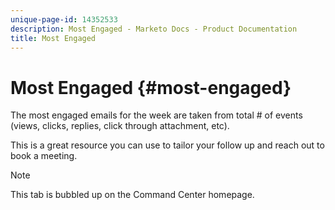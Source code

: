 ```yaml
---
unique-page-id: 14352533
description: Most Engaged - Marketo Docs - Product Documentation
title: Most Engaged
---
```


# Most Engaged {#most-engaged}

The most engaged emails for the week are taken from total # of events (views, clicks, replies, click through attachment, etc).

This is a great resource you can use to tailor your follow up and reach out to book a meeting.

>[!NOTE]
>
>This tab is bubbled up on the Command Center homepage.

